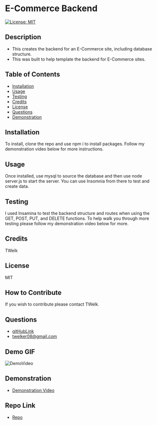 
# E-Commerce Backend
[![License: MIT](https://img.shields.io/badge/License-MIT-yellow.svg)](https://opensource.org/licenses/MIT)
## Description
- This creates the backend for an E-Commerce site, including database structure.
- This was built to help template the backend for E-Commerce sites.
## Table of Contents
- [Installation](#installation)
- [Usage](#usage)
- [Testing](#testing)
- [Credits](#credits)
- [License](#license)
- [Questions](#questions)
- [Demonstration](#demonstration)
## Installation
To install, clone the repo and use npm i to install packages. Follow my demonstration video below for more instructions.
## Usage
Once installed, use mysql to source the database and then use node server.js to start the server. You can use Insomnia from there to test and create data.
## Testing
I used Insamina to test the backend structure and routes when using the GET, POST, PUT, and DELETE functions.
To help walk you through more testing please follow my demonstration video below for more.
## Credits
TWelk
## License
MIT
## How to Contribute
If you wish to contribute please contact TWelk.
## Questions
* [gitHubLink](https://github.com/TWelk)
* <a href="mailto:it-support@kth.se">twelker08@gmail.com</a>
## Demo GIF
![DemoVideo](./Assets/Images/ecommerce.gif)
## Demonstration
* [Demonstration Video](https://www.youtube.com/watch?v=e5c2T9muUjE)
## Repo Link
* [Repo](https://github.com/TWelk/E-CommerceBackEnd)
